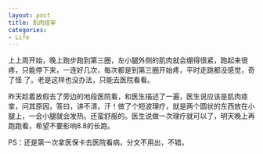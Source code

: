 ```yaml
---
layout: post
title: 肌肉痉挛
categories:
- Life
---
```

上上周开始，晚上跑步跑到第三圈，左小腿外侧的肌肉就会绷得很紧，跑起来很疼，只能停下来，一连好几次，每次都是到第三圈开始疼，平时走跳都没感觉，奇了怪 了。老是这样也没办法，只能去医院看看。

昨天趁着放假去了旁边的地段医院看，和医生描述了一遍，医生说应该是肌肉痉挛，问其原因，答曰，讲不清，汗！做了个短波理疗，就是两个圆状的东西放在小腿上，一会小腿就会发热。还蛮舒服的。医生说做一次理疗就可以了，明天晚上再跑跑看，希望不要影响8.8的长跑。

PS：还是第一次拿医保卡去医院看病，分文不用出，不错。

